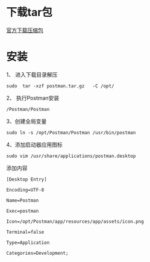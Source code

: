 # 下载tar包

[官方下载压缩包](https://www.getpostman.com/downloads/)

# 安装

1、 进入下载目录解压

```
sudo  tar -xzf postman.tar.gz	-C /opt/
```

2、 执行Postman安装

```
/Postman/Postman
```

3、创建全局变量

```
sudo ln -s /opt/Postman/Postman /usr/bin/postman
```

4、添加启动器应用图标

```
sudo vim /usr/share/applications/postman.desktop
```

添加内容

```
[Desktop Entry]

Encoding=UTF-8

Name=Postman

Exec=postman

Icon=/opt/Postman/app/resources/app/assets/icon.png

Terminal=false

Type=Application

Categories=Development;
```